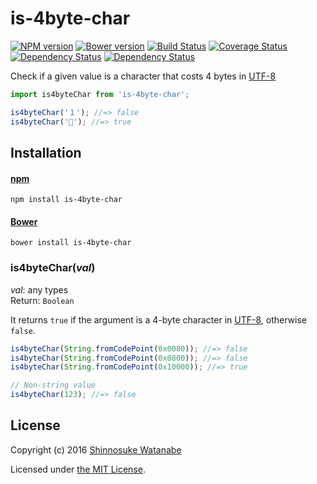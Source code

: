 # is-4byte-char

[![NPM version](https://img.shields.io/npm/v/is-4byte-char.svg)](https://www.npmjs.com/package/is-4byte-char)
[![Bower version](https://img.shields.io/bower/v/is-4byte-char.svg)](https://github.com/shinnn/is-4byte-char/releases)
[![Build Status](https://travis-ci.org/shinnn/is-4byte-char.svg?branch=master)](https://travis-ci.org/shinnn/is-4byte-char)
[![Coverage Status](https://img.shields.io/coveralls/shinnn/is-4byte-char.svg)](https://coveralls.io/github/shinnn/is-4byte-char?branch=master)
[![Dependency Status](https://david-dm.org/shinnn/is-4byte-char.svg)](https://david-dm.org/shinnn/is-4byte-char)
[![Dependency Status](https://david-dm.org/shinnn/is-4byte-char.svg)](https://david-dm.org/shinnn/is-4byte-char)

Check if a given value is a character that costs 4 bytes in [UTF-8](https://tools.ietf.org/html/rfc3629)

```javascript
import is4byteChar from 'is-4byte-char';

is4byteChar('１'); //=> false
is4byteChar('🔶'); //=> true
```

## Installation

#### [npm](https://www.npmjs.com/)

```
npm install is-4byte-char
```

#### [Bower](http://bower.io/)

```
bower install is-4byte-char
```

### is4byteChar(*val*)

*val*: any types  
Return: `Boolean`

It returns `true` if the argument is a 4-byte character in [UTF-8](https://encoding.spec.whatwg.org/#utf-8), otherwise `false`.

```javascript
is4byteChar(String.fromCodePoint(0x0080)); //=> false
is4byteChar(String.fromCodePoint(0x0800)); //=> false
is4byteChar(String.fromCodePoint(0x10000)); //=> true

// Non-string value
is4byteChar(123); //=> false
```

## License

Copyright (c) 2016 [Shinnosuke Watanabe](https://github.com/shinnn)

Licensed under [the MIT License](./LICENSE).
